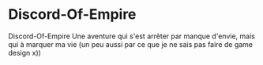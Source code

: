 # Discord-Of-Empire
Discord-Of-Empire
Une aventure qui s'est arrêter par manque d'envie, mais qui à marquer ma vie (un peu aussi par ce que je ne sais pas faire de game design x))
